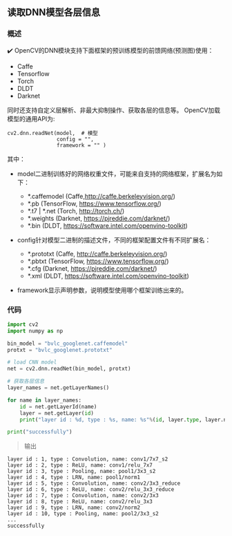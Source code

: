 ## 读取DNN模型各层信息

### 概述
 ✔️ OpenCV的DNN模块支持下面框架的预训练模型的前馈网络(预测图)使用：
- Caffe
- Tensorflow
- Torch
- DLDT
- Darknet

同时还支持自定义层解析、非最大抑制操作、获取各层的信息等。
OpenCV加载模型的通用API为:
```
cv2.dnn.readNet(model,  # 模型
            	config = "", 
            	framework = "" )
```
其中：
- model二进制训练好的网络权重文件，可能来自支持的网络框架，扩展名为如下：

    - *.caffemodel (Caffe,http://caffe.berkeleyvision.org/)
    - *.pb (TensorFlow, https://www.tensorflow.org/)
    - *.t7 | *.net (Torch, http://torch.ch/)
    - *.weights (Darknet, https://pjreddie.com/darknet/)
    - *.bin (DLDT, https://software.intel.com/openvino-toolkit)

- config针对模型二进制的描述文件，不同的框架配置文件有不同扩展名：

    - *.prototxt (Caffe, http://caffe.berkeleyvision.org/)
    - *.pbtxt (TensorFlow, https://www.tensorflow.org/)
    - *.cfg (Darknet, https://pjreddie.com/darknet/)
    - *.xml (DLDT, https://software.intel.com/openvino-toolkit)

- framework显示声明参数，说明模型使用哪个框架训练出来的。

### 代码
```python
import cv2
import numpy as np

bin_model = "bvlc_googlenet.caffemodel"
protxt = "bvlc_googlenet.prototxt"

# load CNN model
net = cv2.dnn.readNet(bin_model, protxt)

# 获取各层信息
layer_names = net.getLayerNames()

for name in layer_names:
    id = net.getLayerId(name)
    layer = net.getLayer(id)
    print("layer id : %d, type : %s, name: %s"%(id, layer.type, layer.name))

print("successfully")
```
>输出
```
layer id : 1, type : Convolution, name: conv1/7x7_s2
layer id : 2, type : ReLU, name: conv1/relu_7x7
layer id : 3, type : Pooling, name: pool1/3x3_s2
layer id : 4, type : LRN, name: pool1/norm1
layer id : 5, type : Convolution, name: conv2/3x3_reduce
layer id : 6, type : ReLU, name: conv2/relu_3x3_reduce
layer id : 7, type : Convolution, name: conv2/3x3
layer id : 8, type : ReLU, name: conv2/relu_3x3
layer id : 9, type : LRN, name: conv2/norm2
layer id : 10, type : Pooling, name: pool2/3x3_s2
...
successfully
```
